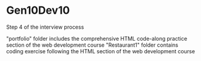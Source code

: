 # Gen10Dev10
Step 4 of the interview process

"portfolio" folder includes the comprehensive HTML code-along practice section of the web development course
"Restaurant1" folder contains coding exercise following the HTML section of the web development course
